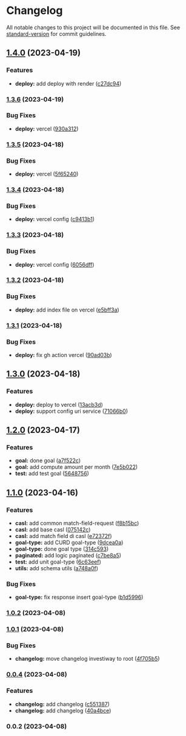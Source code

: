 # Changelog

All notable changes to this project will be documented in this file. See [standard-version](https://github.com/conventional-changelog/standard-version) for commit guidelines.

## [1.4.0](https://github.com/Investiway/investiway-back/compare/v1.3.6...v1.4.0) (2023-04-19)


### Features

* **deploy:** add deploy with render ([c27dc94](https://github.com/Investiway/investiway-back/commit/c27dc9415df0abdf99d7d20a578d1d3092f9c7c4))

### [1.3.6](https://github.com/Investiway/investiway-back/compare/v1.3.5...v1.3.6) (2023-04-19)


### Bug Fixes

* **deploy:** vercel ([930a312](https://github.com/Investiway/investiway-back/commit/930a312bf312c167873f01f47b564dbafcb5ad0b))

### [1.3.5](https://github.com/Investiway/investiway-back/compare/v1.3.4...v1.3.5) (2023-04-18)


### Bug Fixes

* **deploy:** vercel ([5f65240](https://github.com/Investiway/investiway-back/commit/5f6524002200ad8287127282df28d48c7bdea2ca))

### [1.3.4](https://github.com/Investiway/investiway-back/compare/v1.3.3...v1.3.4) (2023-04-18)


### Bug Fixes

* **deploy:** vercel config ([c9413b1](https://github.com/Investiway/investiway-back/commit/c9413b18aa2122cac90617efbfe91335c663d4fa))

### [1.3.3](https://github.com/Investiway/investiway-back/compare/v1.3.2...v1.3.3) (2023-04-18)


### Bug Fixes

* **deploy:** vercel config ([6056dff](https://github.com/Investiway/investiway-back/commit/6056dff966029f7b41465fcd20652ea4c8ed2e66))

### [1.3.2](https://github.com/Investiway/investiway-back/compare/v1.3.1...v1.3.2) (2023-04-18)


### Bug Fixes

* **deploy:** add index file on vercel ([e5bff3a](https://github.com/Investiway/investiway-back/commit/e5bff3adeb9c7b8cb0a739a72a20297c71115d01))

### [1.3.1](https://github.com/Investiway/investiway-back/compare/v1.3.0...v1.3.1) (2023-04-18)


### Bug Fixes

* **deploy:** fix gh action vercel ([90ad03b](https://github.com/Investiway/investiway-back/commit/90ad03b554da17c8f8fb291479aaed6079421963))

## [1.3.0](https://github.com/Investiway/investiway-back/compare/v1.2.0...v1.3.0) (2023-04-18)


### Features

* **deploy:** deploy to vercel ([13acb3d](https://github.com/Investiway/investiway-back/commit/13acb3d832b3ab38cb11dab272d04664525ddea8))
* **deploy:** support config uri service ([71066b0](https://github.com/Investiway/investiway-back/commit/71066b0430c29991ab16683a73f492bc4a66faba))

## [1.2.0](https://github.com/Investiway/investiway-back/compare/v1.1.0...v1.2.0) (2023-04-17)


### Features

* **goal:**  done goal ([a7f522c](https://github.com/Investiway/investiway-back/commit/a7f522c336bf936d15312782ed5c5676d0fb03ca))
* **goal:** add compute amount per month ([7e5b022](https://github.com/Investiway/investiway-back/commit/7e5b022d50ebc43cdbb7d956837c1515e1348572))
* **test:** add test goal ([5648756](https://github.com/Investiway/investiway-back/commit/5648756d147bb07b5a20d74e140929e5ac54c73f))

## [1.1.0](https://github.com/Investiway/investiway-back/compare/v1.0.2...v1.1.0) (2023-04-16)


### Features

* **casl:** add  common match-field-request ([f8b15bc](https://github.com/Investiway/investiway-back/commit/f8b15bcb1cfeec6956229a60b525123bae2e2c99))
* **casl:** add base casl ([075142c](https://github.com/Investiway/investiway-back/commit/075142cde40a0e88161b90134fb3417deb4c2962))
* **casl:** add match field di casl ([e72372f](https://github.com/Investiway/investiway-back/commit/e72372f522e7fa85b838a7ac377d632965b48309))
* **goal-type:** add CURD goal-type ([9dcea0a](https://github.com/Investiway/investiway-back/commit/9dcea0aea5d6614eb0ca2fee2a7769f5992429c3))
* **goal-type:** done goal type ([314c593](https://github.com/Investiway/investiway-back/commit/314c5932a70cafccc21d8861c9b344c87e3f94f2))
* **paginated:** add logic paginated ([c7be8a5](https://github.com/Investiway/investiway-back/commit/c7be8a5a8f59975d74da194f4476253b5f32bd8a))
* **test:** add unit goal-type ([6c63eef](https://github.com/Investiway/investiway-back/commit/6c63eef6ea876af563ee68674f9cd6eade10201a))
* **utils:** add schema utils ([a748a0f](https://github.com/Investiway/investiway-back/commit/a748a0ffdb49d8ea865db075e7c8b1608a9af851))


### Bug Fixes

* **goal-type:** fix response insert goal-type ([b1d5996](https://github.com/Investiway/investiway-back/commit/b1d59961c1bf9eac80d4f913aca48823ef89b5cc))

### [1.0.2](https://github.com/Investiway/investiway-back/compare/v1.0.1...v1.0.2) (2023-04-08)

### [1.0.1](https://github.com/Investiway/investiway-back/compare/v0.0.4...v1.0.1) (2023-04-08)


### Bug Fixes

* **changelog:** move changelog investiway to root ([4f705b5](https://github.com/Investiway/investiway-back/commit/4f705b5c67d2ea68693a01f52b47a14bee540c25))

### [0.0.4](https://github.com/Investiway/investiway-back/compare/v0.0.2...v0.0.4) (2023-04-08)


### Features

* **changelog:** add changelog ([c551387](https://github.com/Investiway/investiway-back/commit/c5513878810a7985d270229d13e8e5a4e3dd54ed))
* **changelog:** add changelog ([40a4bce](https://github.com/Investiway/investiway-back/commit/40a4bce463588229037d2a2a2b70962c9135f301))

### 0.0.2 (2023-04-08)
